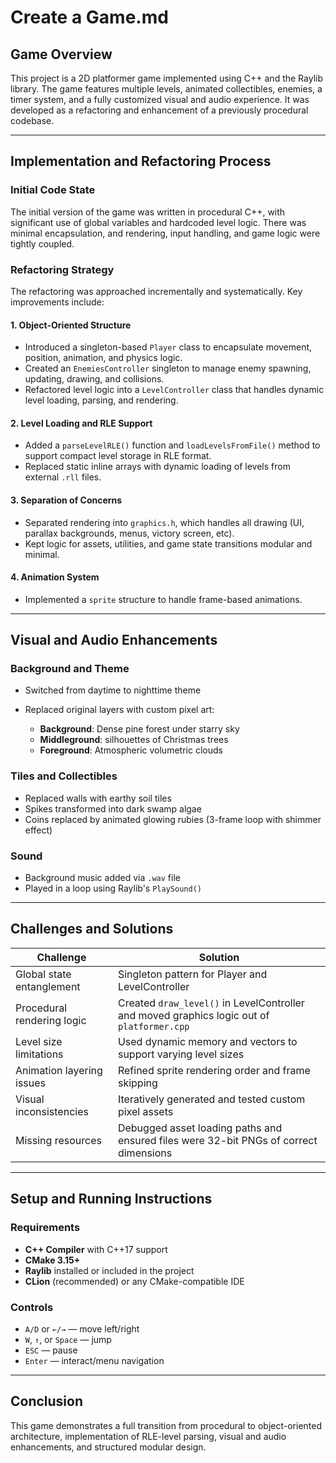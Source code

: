 # Create a Game.md

## Game Overview

This project is a 2D platformer game implemented using C++ and the Raylib library.
The game features multiple levels, animated collectibles, enemies, a timer system, and a fully customized visual and audio experience.
It was developed as a refactoring and enhancement of a previously procedural codebase.

---

## Implementation and Refactoring Process

### Initial Code State

The initial version of the game was written in procedural C++, with significant use of global variables and hardcoded level logic.
There was minimal encapsulation, and rendering, input handling, and game logic were tightly coupled.

### Refactoring Strategy

The refactoring was approached incrementally and systematically. Key improvements include:

#### 1. **Object-Oriented Structure**

* Introduced a singleton-based `Player` class to encapsulate movement, position, animation, and physics logic.
* Created an `EnemiesController` singleton to manage enemy spawning, updating, drawing, and collisions.
* Refactored level logic into a `LevelController` class that handles dynamic level loading, parsing, and rendering.

#### 2. **Level Loading and RLE Support**

* Added a `parseLevelRLE()` function and `loadLevelsFromFile()` method to support compact level storage in RLE format.
* Replaced static inline arrays with dynamic loading of levels from external `.rll` files.

#### 3. **Separation of Concerns**

* Separated rendering into `graphics.h`, which handles all drawing (UI, parallax backgrounds, menus, victory screen, etc).
* Kept logic for assets, utilities, and game state transitions modular and minimal.

#### 4. **Animation System**

* Implemented a `sprite` structure to handle frame-based animations.

---

## Visual and Audio Enhancements

### Background and Theme

* Switched from daytime to nighttime theme
* Replaced original layers with custom pixel art:

  * **Background**: Dense pine forest under starry sky
  * **Middleground**: silhouettes of Christmas trees
  * **Foreground**: Atmospheric volumetric clouds

### Tiles and Collectibles

* Replaced walls with earthy soil tiles
* Spikes transformed into dark swamp algae
* Coins replaced by animated glowing rubies (3-frame loop with shimmer effect)

### Sound

* Background music added via `.wav` file
* Played in a loop using Raylib's `PlaySound()`

---

## Challenges and Solutions

| Challenge                  | Solution                                                                                   |
| -------------------------- | ------------------------------------------------------------------------------------------ |
| Global state entanglement  | Singleton pattern for Player and LevelController                                           |
| Procedural rendering logic | Created `draw_level()` in LevelController and moved graphics logic out of `platformer.cpp` |
| Level size limitations     | Used dynamic memory and vectors to support varying level sizes                             |
| Animation layering issues  | Refined sprite rendering order and frame skipping                                          |
| Visual inconsistencies     | Iteratively generated and tested custom pixel assets                                       |
| Missing resources          | Debugged asset loading paths and ensured files were 32-bit PNGs of correct dimensions      |

---

## Setup and Running Instructions

### Requirements

* **C++ Compiler** with C++17 support
* **CMake 3.15+**
* **Raylib** installed or included in the project
* **CLion** (recommended) or any CMake-compatible IDE

### Controls

* `A/D` or `←/→` — move left/right
* `W`, `↑`, or `Space` — jump
* `ESC` — pause
* `Enter` — interact/menu navigation

---

## Conclusion

This game demonstrates a full transition from procedural to object-oriented architecture, 
implementation of RLE-level parsing, 
visual and audio enhancements, 
and structured modular design. 
